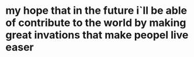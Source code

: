 # my hope that in the future i`ll be able of contribute to the world by making great invations that make peopel live easer
